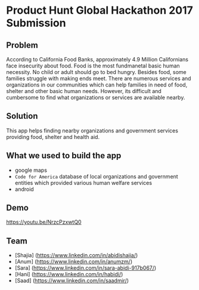 # Product Hunt Global Hackathon 2017 Submission

## Problem
  According to California Food Banks, approximately 4.9 Million Californians face insecurity about food. Food is the most fundmanetal basic human necessity. No child or adult should go to bed hungry. Besides food, some families struggle with making ends meet. There are numerous services and organizations in our communities which can help families in need of food, shelter and other basic human needs.  However, its difficult and cumbersome to find what organizations or services are available nearby.

## Solution
  This app helps finding nearby organizations and government services providing food, shelter and health aid.

## What we used to build the app
  - google maps 
  - `Code for America` database of local organizations and government entities which provided various human welfare services
  - android
  
## Demo
https://youtu.be/NrzcPzxwtQ0

## Team
  - [Shajia] (https://www.linkedin.com/in/abidishajia/)
  - [Anum] (https://www.linkedin.com/in/anumzm/)
  - [Sara] (https://www.linkedin.com/in/sara-abidi-917b067/)
  - [Hani] (https://www.linkedin.com/in/habidi/)
  - [Saad] (https://www.linkedin.com/in/saadmir/)
